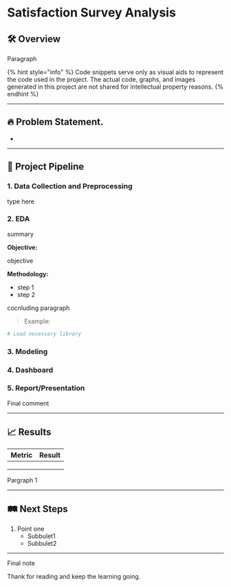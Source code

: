 # Satisfaction Survey Analysis

## 🛠️ Overview

Paragraph

{% hint style="info" %}
Code snippets serve only as visual aids to represent the code used in the project. The actual code, graphs, and images generated in this project are not shared for intellectual property reasons.&#x20;
{% endhint %}

***

## 🔥 Problem Statement.

*

***

## 🧩 Project Pipeline

### 1. Data Collection and Preprocessing

type here

### 2. EDA

summary

**Objective:**

objective

**Methodology:**

* step 1
* step 2

cocnluding paragraph

> Example:

```r
# Load necessary library

```

### 3. Modeling

### 4. Dashboard

### 5. Report/Presentation

Final comment

***

## 📈 Results

| Metric | Result |
| ------ | ------ |
|        |        |
|        |        |
|        |        |

Pargraph 1

***

## 🛤️ Next Steps

1. Point one
   * Subbulet1
   * Subbulet2

***

Final note

Thank for reading and keep the learning going.

